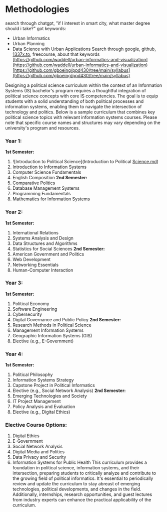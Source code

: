 # Methodologies
search through chatgpt, "if I interest in smart city, what master degree should i take?"
got keywords:
- Urban Informatics
- Urban Planning
- Data Science with Urban Applications
Search through google, github, [1337x.to](http://1337x.to/), freecourse, about that keywords
[https://github.com/waddell/urban-informatics-and-visualization](https://github.com/waddell/urban-informatics-and-visualization)[https://github.com/gboeing/ppd430/tree/main/syllabus](https://github.com/gboeing/ppd430/tree/main/syllabus)
  
Designing a political science curriculum within the context of an Information Systems (IS) bachelor's program requires a thoughtful integration of political science concepts with core IS competencies. The goal is to equip students with a solid understanding of both political processes and information systems, enabling them to navigate the intersection of technology and politics. Below is a sample curriculum that combines key political science topics with relevant information systems courses. Please note that specific course names and structures may vary depending on the university's program and resources.
### Year 1:
**1st Semester:**
1. ![Introduction to Political Science](Introduction to Political [Science.md](http://science.md/))
2. Introduction to Information Systems
3. Computer Science Fundamentals
4. English Composition
**2nd Semester:**
1. Comparative Politics
2. Database Management Systems
3. Programming Fundamentals
4. Mathematics for Information Systems
### Year 2:
**1st Semester:**
1. International Relations
2. Systems Analysis and Design
3. Data Structures and Algorithms
4. Statistics for Social Sciences
**2nd Semester:**
1. American Government and Politics
2. Web Development
3. Networking Essentials
4. Human-Computer Interaction
### Year 3:
**1st Semester:**
1. Political Economy
2. Software Engineering
3. Cybersecurity
4. Digital Governance and Public Policy
**2nd Semester:**
1. Research Methods in Political Science
2. Management Information Systems
3. Geographic Information Systems (GIS)
4. Elective (e.g., E-Government)
### Year 4:
**1st Semester:**
1. Political Philosophy
2. Information Systems Strategy
3. Capstone Project in Political Informatics
4. Elective (e.g., Social Network Analysis)
**2nd Semester:**
1. Emerging Technologies and Society
2. IT Project Management
3. Policy Analysis and Evaluation
4. Elective (e.g., Digital Ethics)
### Elective Course Options:
1. Digital Ethics
2. E-Government
3. Social Network Analysis
4. Digital Media and Politics
5. Data Privacy and Security
6. Information Systems for Public Health
This curriculum provides a foundation in political science, information systems, and their intersection, preparing students to critically analyze and contribute to the growing field of political informatics. It's essential to periodically review and update the curriculum to stay abreast of emerging technologies, political developments, and changes in the field. Additionally, internships, research opportunities, and guest lectures from industry experts can enhance the practical applicability of the curriculum.